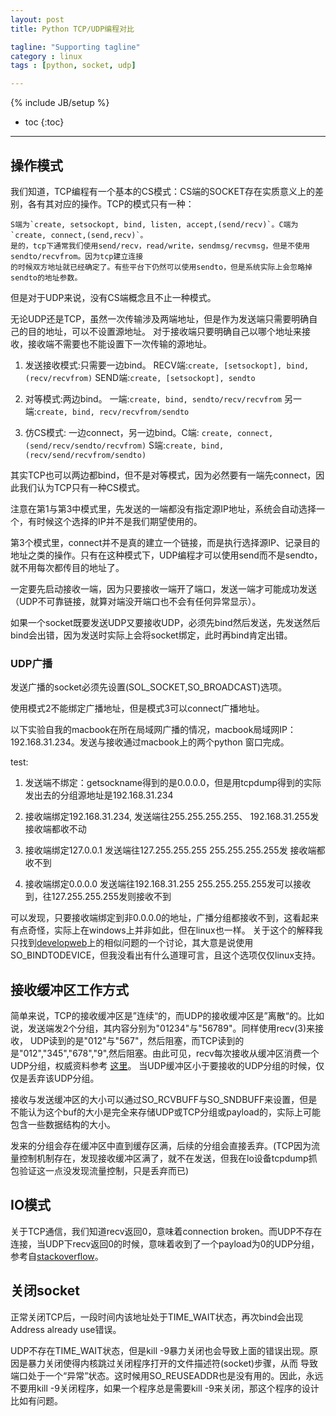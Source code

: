 ```yaml
---
layout: post
title: Python TCP/UDP编程对比

tagline: "Supporting tagline"
category : linux
tags : [python, socket, udp]

---
```

{% include JB/setup %}

* toc
{:toc}

<hr/>

## 操作模式
我们知道，TCP编程有一个基本的CS模式：CS端的SOCKET存在实质意义上的差别，各有其对应的操作。TCP的模式只有一种：

	S端为`create, setsockopt, bind, listen, accept,(send/recv)`。C端为`create, connect,(send,recv)`。
	是的，tcp下通常我们使用send/recv，read/write，sendmsg/recvmsg，但是不使用sendto/recvfrom。因为tcp建立连接
	的时候双方地址就已经确定了。有些平台下仍然可以使用sendto，但是系统实际上会忽略掉sendto的地址参数。

但是对于UDP来说，没有CS端概念且不止一种模式。

无论UDP还是TCP，虽然一次传输涉及两端地址，但是作为发送端只需要明确自己的目的地址，可以不设置源地址。
对于接收端只要明确自己以哪个地址来接收，接收端不需要也不能设置下一次传输的源地址。

1. 发送接收模式:只需要一边bind。 RECV端:`create, [setsockopt], bind, (recv/recvfrom)` SEND端:`create, [setsockopt], sendto` 

2. 对等模式:两边bind。 一端:`create, bind, sendto/recv/recvfrom` 另一端:`create, bind, recv/recvfrom/sendto`

3. 仿CS模式: 一边connect，另一边bind。C端: `create, connect, (send/recv/sendto/recvfrom)` S端:`create, bind, (recv/send/recvfrom/sendto)`

其实TCP也可以两边都bind，但不是对等模式，因为必然要有一端先connect，因此我们认为TCP只有一种CS模式。

注意在第1与第3中模式里，先发送的一端都没有指定源IP地址，系统会自动选择一个，有时候这个选择的IP并不是我们期望使用的。

第3个模式里，connect并不是真的建立一个链接，而是执行选择源IP、记录目的地址之类的操作。只有在这种模式下，UDP编程才可以使用send而不是sendto，就不用每次都传目的地址了。

一定要先启动接收一端，因为只要接收一端开了端口，发送一端才可能成功发送（UDP不可靠链接，就算对端没开端口也不会有任何异常显示）。

如果一个socket既要发送UDP又要接收UDP，必须先bind然后发送，先发送然后bind会出错，因为发送时实际上会将socket绑定，此时再bind肯定出错。

### UDP广播

发送广播的socket必须先设置(SOL_SOCKET,SO_BROADCAST)选项。

使用模式2不能绑定广播地址，但是模式3可以connect广播地址。

以下实验自我的macbook在所在局域网广播的情况，macbook局域网IP：192.168.31.234。发送与接收通过macbook上的两个python
窗口完成。

test:
1. 发送端不绑定：getsockname得到的是0.0.0.0，但是用tcpdump得到的实际发出去的分组源地址是192.168.31.234

2. 接收端绑定192.168.31.234, 发送端往255.255.255.255、 192.168.31.255发 接收端都收不动

3. 接收端绑定127.0.0.1  发送端往127.255.255.255 255.255.255.255发 接收端都收不到

4. 接收端绑定0.0.0.0 发送端往192.168.31.255 255.255.255.255发可以接收到，往127.255.255.255发则接收不到

可以发现，只要接收端绑定到非0.0.0.0的地址，广播分组都接收不到，这看起来有点奇怪，实际上在windows上并非如此，但在linux也一样。
关于这个的解释我只找到[developweb][0]上的相似问题的一个讨论，其大意是说使用SO_BINDTODEVICE，但我没看出有什么道理可言，且这个选项仅仅linux支持。

## 接收缓冲区工作方式

简单来说，TCP的接收缓冲区是”连续“的，而UDP的接收缓冲区是”离散“的。比如说，发送端发2个分组，其内容分别为"01234"与"56789"。同样使用recv(3)来接收，
UDP读到的是"012"与"567"，然后阻塞，而TCP读到的是"012","345","678","9",然后阻塞。由此可见，recv每次接收从缓冲区消费一个UDP分组，权威资料参考 [这里][1]。
当UDP缓冲区小于要接收的UDP分组的时候，仅仅是丢弃该UDP分组。

接收与发送缓冲区的大小可以通过SO_RCVBUFF与SO_SNDBUFF来设置，但是不能认为这个buf的大小是完全来存储UDP或TCP分组或payload的，实际上可能包含一些数据结构的大小。

发来的分组会存在缓冲区中直到缓存区满，后续的分组会直接丢弃。(TCP因为流量控制机制存在，发现接收缓冲区满了，就不在发送，但我在lo设备tcpdump抓包验证这一点没发现流量控制，只是丢弃而已)

## IO模式

关于TCP通信，我们知道recv返回0，意味着connection broken。而UDP不存在连接，当UDP下recv返回0的时候，意味着收到了一个payload为0的UDP分组，
参考自[stackoverflow][2]。

## 关闭socket

正常关闭TCP后，一段时间内该地址处于TIME_WAIT状态，再次bind会出现Address already use错误。

UDP不存在TIME_WAIT状态，但是kill -9暴力关闭也会导致上面的错误出现。原因是暴力关闭使得内核跳过关闭程序打开的文件描述符(socket)步骤，从而
导致端口处于一个“异常”状态。这时候用SO_REUSEADDR也是没有用的。因此，永远不要用kill -9关闭程序，如果一个程序总是需要kill -9来关闭，那这个程序的设计
比如有问题。

[0]:https://developerweb.net/viewtopic.php?id=5722
[1]:https://www.gnu.org/software/libc/manual/html_node/Receiving-Datagrams.html
[2]:https://stackoverflow.com/questions/12505892/under-linux-can-recv-ever-return-0-on-udp


